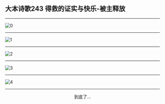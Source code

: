 
## 大本诗歌243 得救的证实与快乐-被主释放
        
<div id="aplayer0"></div>

---

<img alt="0" data-original="https://cdn.jsdelivr.net/gh/k34869/shi/data/d0242/0">

---

<img alt="1" data-original="https://cdn.jsdelivr.net/gh/k34869/shi/data/d0242/1">

---

<img alt="2" data-original="https://cdn.jsdelivr.net/gh/k34869/shi/data/d0242/2">

---

<img alt="3" data-original="https://cdn.jsdelivr.net/gh/k34869/shi/data/d0242/3">

---

<img alt="4" data-original="https://cdn.jsdelivr.net/gh/k34869/shi/data/d0242/4">

---

<p style="text-align: center">到底了...</p>

<script src="/js/dist-view.js"></script>

<script>
MAIN.id = 'd0242';
        
const ap0 = new APlayer({
    container: document.getElementById('aplayer0'),
    volume: 1,
    loop: 'none',
    preload: 'none',
    audio: [{
        name: '大本诗歌243.mp3',
        artist: '大本诗歌',
        url: 'https://res.wx.qq.com/voice/getvoice?mediaid=MzI0NTk3MDM5M18yMjQ3NDkwNjA4',
        cover: '/favicon'
    }]
});
</script>
